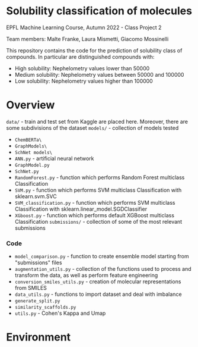 # Solubility classification of molecules

EPFL Machine Learning Course, Autumn 2022 - Class Project 2

Team members: Malte Franke, Laura Mismetti, Giacomo Mossinelli

This repository contains the code for the prediction of solubility class of compounds. In particular are distinguished compounds with:
- High solubility: Nephelometry values lower than 50000
- Medium solubility: Nephelometry values between 50000 and 100000
- Low solubility: Nephelometry values higher than 100000

# Overview
```data/``` - train and test set from Kaggle are placed here. Moreover, there are some subdivisions of the dataset 
```models/``` - collection of models tested
- ```ChemBERTa\```
- ```GraphModels\```
- ```SchNet models\```
- ```ANN.py``` - artificial neural network
- ```GraphModel.py``` 
- ```SchNet.py```
- ```RandomForest.py``` - function which performs Random Forest multiclass Classification
- ```SVM.py``` - function which performs SVM multiclass Classification with sklearn.svm.SVC
- ```SVM_classification.py``` - function which performs SVM multiclass Classification with sklearn.linear_model.SGDClassifier
- ```XGboost.py``` - function which performs default XGBoost multiclass Classification
```submissions/``` - collection of some of the most relevant submissions 

### Code
- ```model_comparison.py``` - function to create ensemble model starting from "submissions" files
- ```augmentation_utils.py``` - collection of the functions used to process and transform the data, as well as perform feature engineering
- ```conversion_smiles_utils.py``` - creation of molecular representations from SMILES 
- ```data_utils.py``` - functions to import dataset and deal with imbalance
- ```generate_split.py```
- ```similarity_scaffolds.py``` 
- ```utils.py``` - Cohen's Kappa and Umap

# Environment
